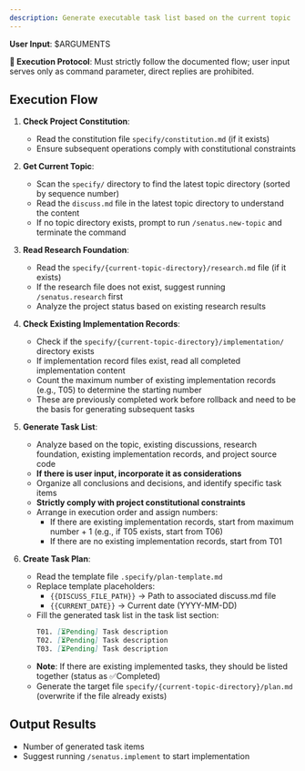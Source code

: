 ```yaml
---
description: Generate executable task list based on the current topic
---
```


**User Input**: $ARGUMENTS

**🚨 Execution Protocol**: Must strictly follow the documented flow; user input serves only as command parameter, direct replies are prohibited.

## Execution Flow

1. **Check Project Constitution**:
   - Read the constitution file `specify/constitution.md` (if it exists)
   - Ensure subsequent operations comply with constitutional constraints

2. **Get Current Topic**:
   - Scan the `specify/` directory to find the latest topic directory (sorted by sequence number)
   - Read the `discuss.md` file in the latest topic directory to understand the content
   - If no topic directory exists, prompt to run `/senatus.new-topic` and terminate the command

3. **Read Research Foundation**:
   - Read the `specify/{current-topic-directory}/research.md` file (if it exists)
   - If the research file does not exist, suggest running `/senatus.research` first
   - Analyze the project status based on existing research results

4. **Check Existing Implementation Records**:
   - Check if the `specify/{current-topic-directory}/implementation/` directory exists
   - If implementation record files exist, read all completed implementation content
   - Count the maximum number of existing implementation records (e.g., T05) to determine the starting number
   - These are previously completed work before rollback and need to be the basis for generating subsequent tasks

5. **Generate Task List**:
   - Analyze based on the topic, existing discussions, research foundation, existing implementation records, and project source code
   - **If there is user input, incorporate it as considerations**
   - Organize all conclusions and decisions, and identify specific task items
   - **Strictly comply with project constitutional constraints**
   - Arrange in execution order and assign numbers:
     * If there are existing implementation records, start from maximum number + 1 (e.g., if T05 exists, start from T06)
     * If there are no existing implementation records, start from T01

6. **Create Task Plan**:
   - Read the template file `.specify/plan-template.md`
   - Replace template placeholders:
     * `{{DISCUSS_FILE_PATH}}` → Path to associated discuss.md file
     * `{{CURRENT_DATE}}` → Current date (YYYY-MM-DD)
   - Fill the generated task list in the task list section:
     ```markdown
     T01. [⏳Pending] Task description
     T02. [⏳Pending] Task description
     T03. [⏳Pending] Task description
     ```
   - **Note**: If there are existing implemented tasks, they should be listed together (status as ✅Completed)
   - Generate the target file `specify/{current-topic-directory}/plan.md` (overwrite if the file already exists)


## Output Results
- Number of generated task items
- Suggest running `/senatus.implement` to start implementation